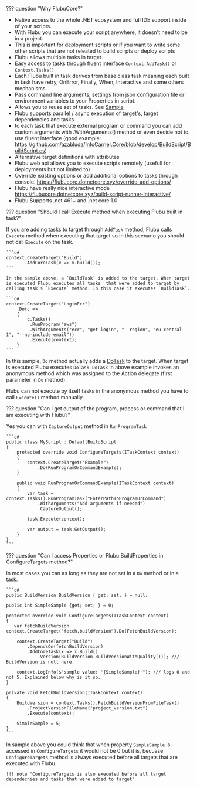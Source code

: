 ??? question "Why FlubuCore?"

- Native access  to the whole .NET ecosystem and full IDE support inside of your scripts.
- With Flubu you can execute your script anywhere, it doesn't need to be in a project. 
- This is important for deployment scripts or if you want to write some other scripts that are not releated to build scirpts or deploy scripts
- Flubu allows multiple tasks in target.
- Easy access to tasks through fluent interface `Context.AddTask()` or `Context.Tasks()`
- Each Flubu built in task derives from base class task meaning each built in task have retry, OnError, Finally, When, Interactive and some others mechanisms
- Pass command line arguments, settings from json configuration file or environment variables to your Properties in script.
- Allows you to reuse set of tasks. See [Sample](https://github.com/dotnetcore/FlubuCore.Examples/blob/master/DeployScriptExample/BuildScript/DeployScript.cs)
- Flubu supports parallel / async execution of target's, target dependencies and tasks
- to each task that execute external program or command you can add custom arguments with .WithArguments() method or even decide not to use fluent interface (good example: https://github.com/azabluda/InfoCarrier.Core/blob/develop/BuildScript/BuildScript.cs)
- Alternative target definitions with attributes
- Flubu web api allows you to execute scripts remotely (usefull for deployments but not limited to)
- Override existing options or add additional options to tasks through console. https://flubucore.dotnetcore.xyz/override-add-options/
- Flubu have really nice interactive mode https://flubucore.dotnetcore.xyz/build-script-runner-interactive/
- Flubu Supports .net 461+ and .net core 1.0
 
??? question "Should I call Execute method when executing Flubu built in task?"

If you are adding tasks to target through `AddTask` method,  Flubu calls `Execute` method when executing that target so in this scenario you should not call `Execute` on the task.
    
	```c#
    context.CreateTarget("Build")
	       .AddCoreTask(x => x.build());
	```

	In the sample above, a `BuildTask` is added to the target. When target is executed Flubu executes all tasks  that were added to target by calling task's `Execute` method. In this case it executes `BuildTask`. 

	```c#
	context.CreateTarget("LoginEcr")
		.Do(c =>
		{
			c.Tasks()
			 .RunProgram("aws")	
			 .WithArguments("ecr", "get-login", "--region", "eu-central-1", "--no-include-email"))
			 .Execute(context);
		}
	```

In this sample, `Do` method actually adds a [DoTask](https://github.com/dotnetcore/FlubuCore/blob/master/src/FlubuCore/Tasks/DoTask.cs) to the target. When target is executed Flubu executes `DoTask`. `DoTask` in above example invokes an anonymous method which was assigned to the Action delegate (first parameter in `Do` method). 

Flubu can not execute by itself tasks in the anonymous method you have to call `Execute()` method manually. 
		
??? question "Can I get output of the program, process or command that I am executing with Flubu?"

Yes you can with `CaptureOutput` method in `RunProgramTask`
	
	```c#
	public class MyScript : DefaultBuildScript
    {
        protected override void ConfigureTargets(ITaskContext context)
        {
            context.CreateTarget("Example")
                .Do(RunProgramOrCommandExample);
        }

        public void RunProgramOrCommandExample(ITaskContext context)
        {
            var task = context.Tasks().RunProgramTask("EnterPathToProgramOrCommand")
                .WithArguments("Add arguments if needed")
                .CaptureOutput();

            task.Execute(context);

            var output = task.GetOutput();
        }
    }
	```

??? question "Can I access Properties or Flubu BuildProperties in ConfigureTargets method?"

In most cases you can as long as they are not set in a `Do` method or in a task.
	
	
	```c#
    public BuildVersion BuildVersion { get; set; } = null;

    public int SimpleSample {get; set; } = 0;
	
    protected override void ConfigureTargets(ITaskContext context)
    {
       var fetchBuildVersion context.CreateTarget("fetch.buildVersion").Do(FetchBuildVersion);

        context.CreateTarget("Build")
			.DependsOn(fetchBuildVersion)
            .AddCoreTask(x => x.Build()
                .Version(BuildVersion.BuildVersionWithQuality())); /// BuildVersion is null here.

		context.LogInfo($"sample value: '{SimpleSample}'"); /// logs 0 and not 5. Explained below why is it so.
    }

    private void FetchBuildVersion(ITaskContext context)
    {
        BuildVersion = context.Tasks().FetchBuildVersionFromFileTask()
            .ProjectVersionFileName("project_version.txt")
            .Execute(context);
		
		SimpleSample = 5;
    }
	```
	
In sample above you could think that when property `SimpleSample` is accessed in `ConfigureTargets` it would not be 0 but it is, becuase `ConfigureTargets` method is always executed before all targets that are executed with Flubu.
	
	!!! note "ConfigureTargets is also executed before all target dependecnies and tasks that were added to target"
	
